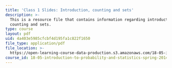 ```yaml
---
title: 'Class 1 Slides: Introduction, counting and sets'
description: >-
  This is a resource file that contains information regarding introduction,
  counting and sets.
type: course
layout: pdf
uid: 4a403e5985cfcbf4d195fa1c822f1650
file_type: application/pdf
file_location: >-
  https://open-learning-course-data-production.s3.amazonaws.com/18-05-introduction-to-probability-and-statistics-spring-2014/4a403e5985cfcbf4d195fa1c822f1650_MIT18_05S14_class1slides.pdf
course_id: 18-05-introduction-to-probability-and-statistics-spring-2014
---
```

